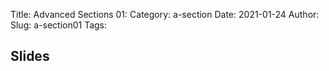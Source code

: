 Title: Advanced Sections 01:
Category: a-section
Date: 2021-01-24
Author: 
Slug: a-section01
Tags:


## Slides
